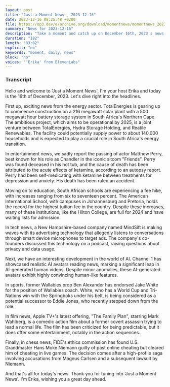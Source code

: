 ```yaml
---
layout: post
title: "Just a Moment News - 2023-12-16"
date: 2023-12-16 08:25:48 +0200
file: https://op3.dev/e/archive.org/download/momentnews/momentnews_2023-12-16.mp3
summary: "News for 2023-12-16"
description: "Take a moment and catch up on December 16th, 2023's news."
duration: "182"
length: "03:02"
explicit: "no"
keywords: "moment, daily, news"
block: "no"
voices: "'Erika' from ElevenLabs"
---
```


### Transcript

Hello and welcome to 'Just a Moment News', I'm your host Erika and today is the 16th of December, 2023. Let's dive right into the headlines.

First up, exciting news from the energy sector. TotalEnergies is gearing up to commence construction on a 216 megawatt solar plant with a 500 megawatt hour battery storage system in South Africa's Northern Cape. The ambitious project, which aims to be operational by 2025, is a joint venture between TotalEnergies, Hydra Storage Holding, and Reatile Renewables. The facility could potentially supply power to about 140,000 households and is expected to play a crucial role in South Africa's energy transition.

In entertainment news, we sadly report the passing of actor Matthew Perry, best known for his role as Chandler in the iconic sitcom "Friends". Perry was found deceased in his hot tub, and the cause of death has been attributed to the acute effects of ketamine, according to an autopsy report. Perry had been self-medicating with ketamine between treatments for depression and anxiety. His death has been ruled an accident.

Moving on to education, South African schools are experiencing a fee hike, with increases ranging from six to seventeen percent. The American International School, with campuses in Johannesburg and Pretoria, holds the record for the highest tuition fee in the country. Despite these increases, many of these institutions, like the Hilton College, are full for 2024 and have waiting lists for admission.

In tech news, a New Hampshire-based company named MindSift is making waves with its advertising technology that allegedly listens to conversations through smart device microphones to target ads. The company's co-founders discussed this technology on a podcast, raising questions about privacy and data usage.

Next, we have an interesting development in the world of AI. Channel 1 has showcased realistic AI avatars reading news, marking a significant leap in AI-generated human videos. Despite minor anomalies, these AI-generated avatars exhibit highly convincing human-like features.

In sports, former Wallabies prop Ben Alexander has endorsed Jake White for the position of Wallabies coach. White, who has a World Cup and Tri-Nations win with the Springboks under his belt, is being considered as a potential successor to Eddie Jones, who recently stepped down from the role.

In film news, Apple TV+'s latest offering, "The Family Plan", starring Mark Wahlberg, is a comedic action film about a former covert assassin trying to lead a normal life. The film has been criticized for being predictable, but it does offer some entertainment, notably in the action sequences.

Finally, in chess news, FIDE's ethics commission has found U.S. Grandmaster Hans Moke Niemann guilty of past online cheating but cleared him of cheating in live games. The decision comes after a high-profile saga involving accusations from Magnus Carlsen and a subsequent lawsuit by Niemann.

And that's all for today's news. Thank you for tuning into 'Just a Moment News'. I'm Erika, wishing you a great day ahead.
